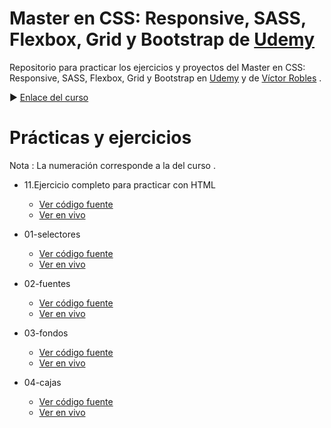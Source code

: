 # Master en CSS: Responsive, SASS, Flexbox, Grid y Bootstrap de [Udemy](https://www.udemy.com/)
Repositorio para practicar los ejercicios y proyectos del Master en CSS: Responsive, SASS, Flexbox, Grid y Bootstrap en [Udemy](https://www.udemy.com/) y de [Víctor Robles](https://www.udemy.com/user/victor-robles-2/) .

▶ [Enlace del curso](https://www.udemy.com/course/master-en-css-responsive-sass-flexbox-grid-y-boostrap-4/)

# Prácticas y ejercicios 

Nota : La numeración corresponde a la del curso .

* 11.Ejercicio completo para practicar con HTML
  * [Ver código fuente](https://github.com/juanmatorres-dev/Master-en-CSS-Responsive-SASS-Flexbox-Grid-y-Bootstrap-Udemy/tree/main/11.%20Ejercicio%20completo%20para%20practicar%20con%20HTML)
  * <a href="https://juanmatorres-dev.github.io/Master-en-CSS-Responsive-SASS-Flexbox-Grid-y-Bootstrap-Udemy/11.%20Ejercicio%20completo%20para%20practicar%20con%20HTML/index.html" target="_blank">Ver en vivo</a>


* 01-selectores
  * [Ver código fuente](https://github.com/juanmatorres-dev/Master-en-CSS-Responsive-SASS-Flexbox-Grid-y-Bootstrap-Udemy/tree/main/01-selectores)
  * <a href="https://juanmatorres-dev.github.io/Master-en-CSS-Responsive-SASS-Flexbox-Grid-y-Bootstrap-Udemy/01-selectores/" target="_blank">Ver en vivo</a>


* 02-fuentes
  * [Ver código fuente](https://github.com/juanmatorres-dev/Master-en-CSS-Responsive-SASS-Flexbox-Grid-y-Bootstrap-Udemy/tree/main/02-fuentes)
  * <a href="https://juanmatorres-dev.github.io/Master-en-CSS-Responsive-SASS-Flexbox-Grid-y-Bootstrap-Udemy/02-fuentes/" target="_blank">Ver en vivo</a>


* 03-fondos
  * [Ver código fuente](https://github.com/juanmatorres-dev/Master-en-CSS-Responsive-SASS-Flexbox-Grid-y-Bootstrap-Udemy/tree/main/03-fondos)
  * <a href="https://juanmatorres-dev.github.io/Master-en-CSS-Responsive-SASS-Flexbox-Grid-y-Bootstrap-Udemy/03-fondos/" target="_blank">Ver en vivo</a>


* 04-cajas
  * [Ver código fuente](https://github.com/juanmatorres-dev/Master-en-CSS-Responsive-SASS-Flexbox-Grid-y-Bootstrap-Udemy/tree/main/04-cajas)
  * <a href="https://juanmatorres-dev.github.io/Master-en-CSS-Responsive-SASS-Flexbox-Grid-y-Bootstrap-Udemy/04-cajas/" target="_blank">Ver en vivo</a>

